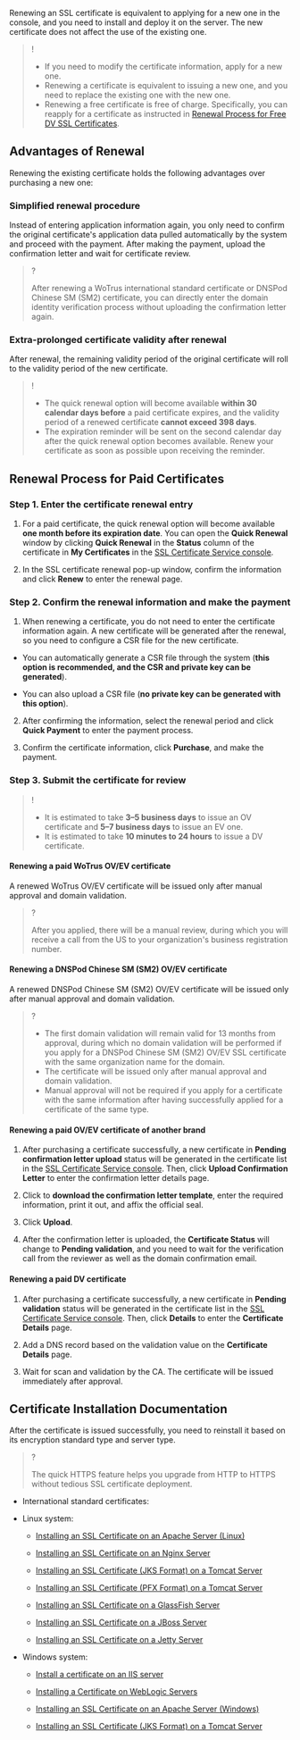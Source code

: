 Renewing an SSL certificate is equivalent to applying for a new one in the console, and you need to install and deploy it on the server. The new certificate does not affect the use of the existing one.

>!
> 
> - If you need to modify the certificate information, apply for a new one.
> - Renewing a certificate is equivalent to issuing a new one, and you need to replace the existing one with the new one.
> - Renewing a free certificate is free of charge. Specifically, you can reapply for a certificate as instructed in [Renewal Process for Free DV SSL Certificates](https://www.tencentcloud.com/document/product/1007/53633).


## Advantages of Renewal

Renewing the existing certificate holds the following advantages over purchasing a new one:  

### Simplified renewal procedure

Instead of entering application information again, you only need to confirm the original certificate's application data pulled automatically by the system and proceed with the payment. After making the payment, upload the confirmation letter and wait for certificate review.

>?
> 
> After renewing a WoTrus international standard certificate or DNSPod Chinese SM (SM2) certificate, you can directly enter the domain identity verification process without uploading the confirmation letter again.
> 


### Extra-prolonged certificate validity after renewal

After renewal, the remaining validity period of the original certificate will roll to the validity period of the new certificate.

>!
> 
> - The quick renewal option will become available **within 30 calendar days before** a paid certificate expires, and the validity period of a renewed certificate **cannot exceed 398 days**.
> - The expiration reminder will be sent on the second calendar day after the quick renewal option becomes available. Renew your certificate as soon as possible upon receiving the reminder.


## Renewal Process for Paid Certificates

### Step 1. Enter the certificate renewal entry
1. For a paid certificate, the quick renewal option will become available **one month before its expiration date**. You can open the **Quick Renewal** window by clicking **Quick Renewal** in the **Status** column of the certificate in **My Certificates** in the [SSL Certificate Service console](https://console.cloud.tencent.com/ssl).

2. In the SSL certificate renewal pop-up window, confirm the information and click **Renew** to enter the renewal page.


### Step 2. Confirm the renewal information and make the payment
1. When renewing a certificate, you do not need to enter the certificate information again. A new certificate will be generated after the renewal, so you need to configure a CSR file for the new certificate.

  - You can automatically generate a CSR file through the system (**this option is recommended, and the CSR and private key can be generated**).

  - You can also upload a CSR file (**no private key can be generated with this option**).

2. After confirming the information, select the renewal period and click **Quick Payment** to enter the payment process.

3. Confirm the certificate information, click **Purchase**, and make the payment.


### Step 3. Submit the certificate for review

>!
> 
> - It is estimated to take **3–5 business days** to issue an OV certificate and **5–7 business days** to issue an EV one.
> - It is estimated to take **10 minutes to 24 hours** to issue a DV certificate.


#### Renewing a paid WoTrus OV/EV certificate

A renewed WoTrus OV/EV certificate will be issued only after manual approval and domain validation.

>?
> 
> After you applied, there will be a manual review, during which you will receive a call from the US to your organization's business registration number.
> 


#### Renewing a DNSPod Chinese SM (SM2) OV/EV certificate

A renewed DNSPod Chinese SM (SM2) OV/EV certificate will be issued only after manual approval and domain validation.

>?
> 
> - The first domain validation will remain valid for 13 months from approval, during which no domain validation will be performed if you apply for a DNSPod Chinese SM (SM2) OV/EV SSL certificate with the same organization name for the domain.
> - The certificate will be issued only after manual approval and domain validation.
> - Manual approval will not be required if you apply for a certificate with the same information after having successfully applied for a certificate of the same type.


#### Renewing a paid OV/EV certificate of another brand
1. After purchasing a certificate successfully, a new certificate in **Pending confirmation letter upload** status will be generated in the certificate list in the [SSL Certificate Service console](https://console.cloud.tencent.com/ssl). Then, click **Upload Confirmation Letter** to enter the confirmation letter details page.    

2. Click to **download the confirmation letter template**, enter the required information, print it out, and affix the official seal.

3. Click **Upload**.

4. After the confirmation letter is uploaded, the **Certificate Status** will change to **Pending validation**, and you need to wait for the verification call from the reviewer as well as the domain confirmation email.


#### Renewing a paid DV certificate
1. After purchasing a certificate successfully, a new certificate in **Pending validation** status will be generated in the certificate list in the [SSL Certificate Service console](https://console.cloud.tencent.com/ssl). Then, click **Details** to enter the **Certificate Details** page.   

2. Add a DNS record based on the validation value on the **Certificate Details** page.

3. Wait for scan and validation by the CA. The certificate will be issued immediately after approval.


## Certificate Installation Documentation

After the certificate is issued successfully, you need to reinstall it based on its encryption standard type and server type.

>?
> 
> The quick HTTPS feature helps you upgrade from HTTP to HTTPS without tedious SSL certificate deployment.
> 

- International standard certificates:

- Linux system:

    - [Installing an SSL Certificate on an Apache Server (Linux)](https://intl.cloud.tencent.com/document/product/1007/30953)
    
    - [Installing an SSL Certificate on an Nginx Server](https://intl.cloud.tencent.com/document/product/1007/30954)
    
    - [Installing an SSL Certificate (JKS Format) on a Tomcat Server](https://www.tencentcloud.com/document/product/1007/50805)
    
    - [Installing an SSL Certificate (PFX Format) on a Tomcat Server](https://intl.cloud.tencent.com/document/product/1007/30956)
    
    - [Installing an SSL Certificate on a GlassFish Server](https://intl.cloud.tencent.com/document/product/1007/36565)
    
    - [Installing an SSL Certificate on a JBoss Server](https://intl.cloud.tencent.com/document/product/1007/36566)
    
    - [Installing an SSL Certificate on a Jetty Server](https://intl.cloud.tencent.com/document/product/1007/36567)




- Windows system:

    - [Install a certificate on an IIS server](https://intl.cloud.tencent.com/document/product/1007/30955)

    - [Installing a Certificate on WebLogic Servers](https://intl.cloud.tencent.com/document/product/1007/38093)

    - [Installing an SSL Certificate on an Apache Server (Windows)](https://intl.cloud.tencent.com/document/product/1007/50198)

    - [Installing an SSL Certificate (JKS Format) on a Tomcat Server](https://intl.cloud.tencent.com/document/product/1007/43804)


